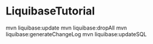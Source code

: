 # LiquibaseTutorial

mvn liquibase:update
mvn liquibase:dropAll
mvn liquibase:generateChangeLog
mvn liquibase:updateSQL
